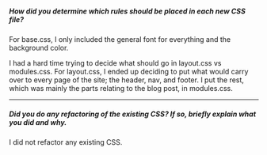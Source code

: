 ##### How did you determine which rules should be placed in each new CSS file?

For base.css, I only included the general font for everything and the background color.

I had a hard time trying to decide what should go in layout.css vs modules.css. For layout.css, I ended up deciding to put what would carry over to every page of the site; the header, nav, and footer. I put the rest, which was mainly the parts relating to the blog post, in modules.css.

---

##### Did you do any refactoring of the existing CSS? If so, briefly explain what you did and why.

I did not refactor any existing CSS.

